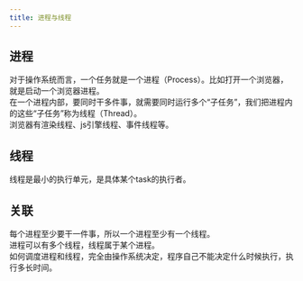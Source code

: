 ```yaml
---
title: 进程与线程
---
```

## 进程
对于操作系统而言，一个任务就是一个进程（Process）。比如打开一个浏览器，就是启动一个浏览器进程。    
在一个进程内部，要同时干多件事，就需要同时运行多个“子任务”，我们把进程内的这些“子任务”称为线程（Thread）。     
浏览器有渲染线程、js引擎线程、事件线程等。

## 线程
线程是最小的执行单元，是具体某个task的执行者。

## 关联
每个进程至少要干一件事，所以一个进程至少有一个线程。    
进程可以有多个线程，线程属于某个进程。    
如何调度进程和线程，完全由操作系统决定，程序自己不能决定什么时候执行，执行多长时间。